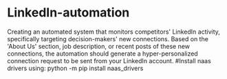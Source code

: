 # LinkedIn-automation
Creating an automated system that monitors competitors' LinkedIn activity, specifically targeting decision-makers' new connections. Based on the 'About Us' section, job description, or recent posts of these new connections, the automation should generate a hyper-personalized connection request to be sent from your LinkedIn account. 
#Install
naas drivers using:
python -m pip install naas_drivers

